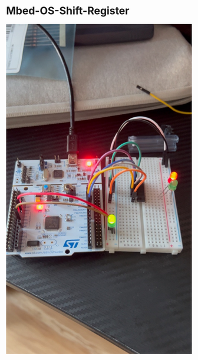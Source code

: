 # Mbed-OS-Shift-Register

[![Watch the video](https://github.com/Kai-Heng/Mbed-OS-Shift-Register/blob/main/A9A9CB47-7D68-4E49-A384-A4500B539325_1_105_c.jpeg)](https://github.com/Kai-Heng/Mbed-OS-Shift-Register/blob/main/Demo_Shift_Register.mov)

